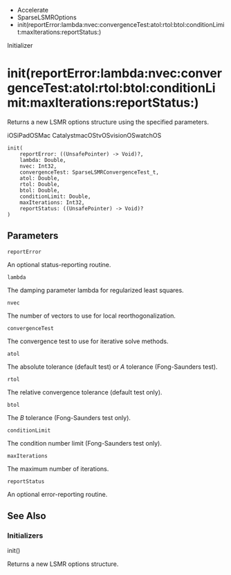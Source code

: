 

- Accelerate
- SparseLSMROptions
-  init(reportError:lambda:nvec:convergenceTest:atol:rtol:btol:conditionLimit:maxIterations:reportStatus:) 

Initializer

# init(reportError:lambda:nvec:convergenceTest:atol:rtol:btol:conditionLimit:maxIterations:reportStatus:)

Returns a new LSMR options structure using the specified parameters.

iOSiPadOSMac CatalystmacOStvOSvisionOSwatchOS

``` source
init(
    reportError: ((UnsafePointer) -> Void)?,
    lambda: Double,
    nvec: Int32,
    convergenceTest: SparseLSMRConvergenceTest_t,
    atol: Double,
    rtol: Double,
    btol: Double,
    conditionLimit: Double,
    maxIterations: Int32,
    reportStatus: ((UnsafePointer) -> Void)?
)
```

## Parameters 

`reportError`  

An optional status-reporting routine.

`lambda`  

The damping parameter lambda for regularized least squares.

`nvec`  

The number of vectors to use for local reorthogonalization.

`convergenceTest`  

The convergence test to use for iterative solve methods.

`atol`  

The absolute tolerance (default test) or *A* tolerance (Fong-Saunders test).

`rtol`  

The relative convergence tolerance (default test only).

`btol`  

The *B* tolerance (Fong-Saunders test only).

`conditionLimit`  

The condition number limit (Fong-Saunders test only).

`maxIterations`  

The maximum number of iterations.

`reportStatus`  

An optional error-reporting routine.

## See Also

### Initializers

init()

Returns a new LSMR options structure.

